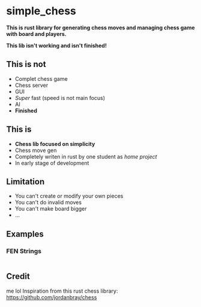 # simple_chess

**This is rust library for generating chess moves and managing chess game with board and players.**

**This lib isn't working and isn't finished!**

## This is not
- Complet chess game
- Chess server
- GUI
- *Super* fast (speed is not main focus)
- AI
- **Finished**

## This is
- **Chess lib focused on simplicity**
- Chess move gen
- Completely writen in rust by one student as *home project*
- In early stage of development

## Limitation
- You can't create or modify your own pieces
- You can't do invalid moves
- You can't make board bigger
- ...  

## Examples


### FEN Strings

```rust
```  

## Credit
me lol
Inspiration from this rust chess library: https://github.com/jordanbray/chess